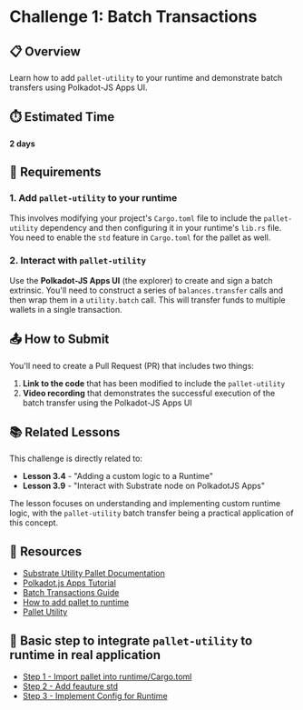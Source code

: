 # Challenge 1: Batch Transactions

## 📋 Overview
Learn how to add `pallet-utility` to your runtime and demonstrate batch transfers using Polkadot-JS Apps UI.

## ⏱️ Estimated Time
**2 days**

## 🎯 Requirements

### 1. Add `pallet-utility` to your runtime
This involves modifying your project's `Cargo.toml` file to include the `pallet-utility` dependency and then configuring it in your runtime's `lib.rs` file. You need to enable the `std` feature in `Cargo.toml` for the pallet as well.

### 2. Interact with `pallet-utility`
Use the **Polkadot-JS Apps UI** (the explorer) to create and sign a batch extrinsic. You'll need to construct a series of `balances.transfer` calls and then wrap them in a `utility.batch` call. This will transfer funds to multiple wallets in a single transaction.

## 📤 How to Submit

You'll need to create a Pull Request (PR) that includes two things:

1. **Link to the code** that has been modified to include the `pallet-utility`
2. **Video recording** that demonstrates the successful execution of the batch transfer using the Polkadot-JS Apps UI

## 📚 Related Lessons

This challenge is directly related to:
- **Lesson 3.4** - "Adding a custom logic to a Runtime"
- **Lesson 3.9** - "Interact with Substrate node on PolkadotJS Apps"

The lesson focuses on understanding and implementing custom runtime logic, with the `pallet-utility` batch transfer being a practical application of this concept.

## 🔗 Resources

- [Substrate Utility Pallet Documentation](https://www.youtube.com/watch?v=diMgOaIYo-s)
- [Polkadot.js Apps Tutorial](https://www.youtube.com/watch?v=uMaSEWajHT0&list=PLnhzaKpksqOKiqu9DDjGnmZWB0hYTaOUC&index=11)
- [Batch Transactions Guide](https://www.youtube.com/watch?v=uoUC2K8muvw)
- [How to add pallet to runtime](https://docs.polkadot.com/develop/parachains/customize-parachain/add-existing-pallets/)
- [Pallet Utility](https://github.com/paritytech/polkadot-sdk/tree/master/substrate/frame/utility)


## 🔗 Basic step to integrate `pallet-utility` to runtime in real application

- [Step 1 - Import pallet into runtime/Cargo.toml](https://github.com/peaqnetwork/peaq-network-node/blob/dev/runtime/peaq/Cargo.toml#L61)
- [Step 2 - Add feauture std](https://github.com/peaqnetwork/peaq-network-node/blob/dev/runtime/peaq/Cargo.toml#L224)
- [Step 3 - Implement Config for Runtime](https://github.com/peaqnetwork/peaq-network-node/blob/dev/runtime/peaq/src/lib.rs#L572)


